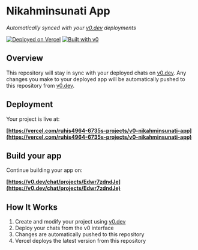 # Nikahminsunati App

*Automatically synced with your [v0.dev](https://v0.dev) deployments*

[![Deployed on Vercel](https://img.shields.io/badge/Deployed%20on-Vercel-black?style=for-the-badge&logo=vercel)](https://vercel.com/ruhis4964-6735s-projects/v0-nikahminsunati-app)
[![Built with v0](https://img.shields.io/badge/Built%20with-v0.dev-black?style=for-the-badge)](https://v0.dev/chat/projects/Edwr7zdndJe)

## Overview

This repository will stay in sync with your deployed chats on [v0.dev](https://v0.dev).
Any changes you make to your deployed app will be automatically pushed to this repository from [v0.dev](https://v0.dev).

## Deployment

Your project is live at:

**[https://vercel.com/ruhis4964-6735s-projects/v0-nikahminsunati-app](https://vercel.com/ruhis4964-6735s-projects/v0-nikahminsunati-app)**

## Build your app

Continue building your app on:

**[https://v0.dev/chat/projects/Edwr7zdndJe](https://v0.dev/chat/projects/Edwr7zdndJe)**

## How It Works

1. Create and modify your project using [v0.dev](https://v0.dev)
2. Deploy your chats from the v0 interface
3. Changes are automatically pushed to this repository
4. Vercel deploys the latest version from this repository